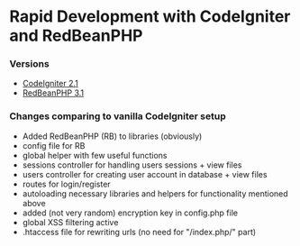 # Rapid Development with CodeIgniter and RedBeanPHP

### Versions

* [CodeIgniter 2.1](http://codeigniter.com/)
* [RedBeanPHP 3.1](http://redbeanphp.com/)

### Changes comparing to vanilla CodeIgniter setup

* Added RedBeanPHP (RB) to libraries (obviously)
* config file for RB
* global helper with few useful functions
* sessions controller for handling users sessions + view files
* users controller for creating user account in database + view files
* routes for login/register
* autoloading necessary libraries and helpers for functionality mentioned above
* added (not very random) encryption key in config.php file
* global XSS filtering active
* .htaccess file for rewriting urls (no need for "/index.php/" part)